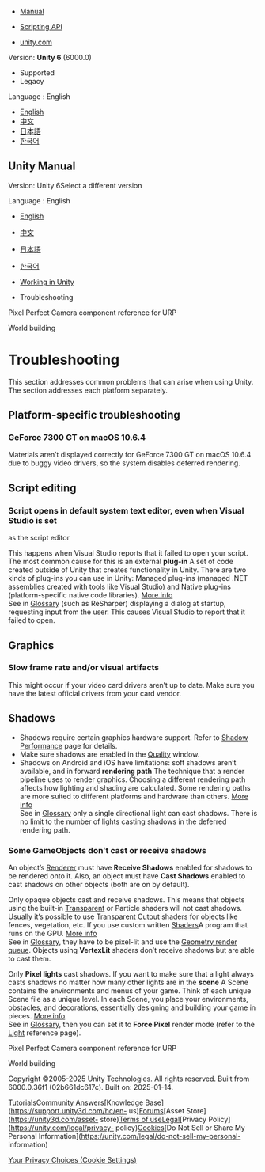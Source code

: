 [](https://docs.unity3d.com)

  * [Manual](../Manual/index.html)
  * [Scripting API](../ScriptReference/index.html)

  * [unity.com](https://unity.com/)

Version: **Unity 6** (6000.0)

  * Supported
  * Legacy

Language : English

  * [English](/Manual/TroubleShooting.html)
  * [中文](/cn/current/Manual/TroubleShooting.html)
  * [日本語](/ja/current/Manual/TroubleShooting.html)
  * [한국어](/kr/current/Manual/TroubleShooting.html)

[](https://docs.unity3d.com)

## Unity Manual

Version: Unity 6Select a different version

Language : English

  * [English](/Manual/TroubleShooting.html)
  * [中文](/cn/current/Manual/TroubleShooting.html)
  * [日本語](/ja/current/Manual/TroubleShooting.html)
  * [한국어](/kr/current/Manual/TroubleShooting.html)

  * [Working in Unity](working-in-unity.html)
  * Troubleshooting

[](urp/2d-pixelperfect-ref.html)

Pixel Perfect Camera component reference for URP

[](CreatingEnvironments.html)

World building

# Troubleshooting

This section addresses common problems that can arise when using Unity. The
section addresses each platform separately.

## Platform-specific troubleshooting

### GeForce 7300 GT on macOS 10.6.4

Materials aren’t displayed correctly for GeForce 7300 GT on macOS 10.6.4 due
to buggy video drivers, so the system disables deferred rendering.

## Script editing

### Script opens in default system text editor, even when Visual Studio is set
as the script editor

This happens when Visual Studio reports that it failed to open your script.
The most common cause for this is an external **plug-in** A set of code
created outside of Unity that creates functionality in Unity. There are two
kinds of plug-ins you can use in Unity: Managed plug-ins (managed .NET
assemblies created with tools like Visual Studio) and Native plug-ins
(platform-specific native code libraries). [More info](./plug-ins.html)  
See in [Glossary](Glossary.html#Plug-in) (such as ReSharper) displaying a
dialog at startup, requesting input from the user. This causes Visual Studio
to report that it failed to open.

## Graphics

### Slow frame rate and/or visual artifacts

This might occur if your video card drivers aren’t up to date. Make sure you
have the latest official drivers from your card vendor.

## Shadows

  * Shadows require certain graphics hardware support. Refer to [Shadow Performance](ShadowPerformance.html) page for details.
  * Make sure shadows are enabled in the [Quality](class-QualitySettings.html) window.
  * Shadows on Android and iOS have limitations: soft shadows aren’t available, and in forward **rendering path** The technique that a render pipeline uses to render graphics. Choosing a different rendering path affects how lighting and shading are calculated. Some rendering paths are more suited to different platforms and hardware than others. [More info](RenderingPaths.html)  
See in [Glossary](Glossary.html#RenderingPath) only a single directional light
can cast shadows. There is no limit to the number of lights casting shadows in
the deferred rendering path.

### Some GameObjects don’t cast or receive shadows

An object’s [Renderer](class-MeshRenderer.html) must have **Receive Shadows**
enabled for shadows to be rendered onto it. Also, an object must have **Cast
Shadows** enabled to cast shadows on other objects (both are on by default).

Only opaque objects cast and receive shadows. This means that objects using
the built-in [Transparent](shader-TransparentFamily.html) or Particle shaders
will not cast shadows. Usually it’s possible to use [Transparent
Cutout](shader-TransparentCutoutFamily.html) shaders for objects like fences,
vegetation, etc. If you use custom written [Shaders](Shaders.html)A program
that runs on the GPU. [More info](Shaders.html)  
See in [Glossary](Glossary.html#Shader), they have to be pixel-lit and use the
[Geometry render queue](SL-SubShaderTags.html). Objects using **VertexLit**
shaders don’t receive shadows but are able to cast them.

Only **Pixel lights** cast shadows. If you want to make sure that a light
always casts shadows no matter how many other lights are in the **scene** A
Scene contains the environments and menus of your game. Think of each unique
Scene file as a unique level. In each Scene, you place your environments,
obstacles, and decorations, essentially designing and building your game in
pieces. [More info](CreatingScenes.html)  
See in [Glossary](Glossary.html#Scene), then you can set it to **Force Pixel**
render mode (refer to the [Light](class-Light.html) reference page).

[](urp/2d-pixelperfect-ref.html)

Pixel Perfect Camera component reference for URP

[](CreatingEnvironments.html)

World building

Copyright ©2005-2025 Unity Technologies. All rights reserved. Built from
6000.0.36f1 (02b661dc617c). Built on: 2025-01-14.

[Tutorials](https://learn.unity.com/)[Community
Answers](https://answers.unity3d.com)[Knowledge
Base](https://support.unity3d.com/hc/en-
us)[Forums](https://forum.unity3d.com)[Asset Store](https://unity3d.com/asset-
store)[Terms of
use](https://docs.unity3d.com/Manual/TermsOfUse.html)[Legal](https://unity.com/legal)[Privacy
Policy](https://unity.com/legal/privacy-
policy)[Cookies](https://unity.com/legal/cookie-policy)[Do Not Sell or Share
My Personal Information](https://unity.com/legal/do-not-sell-my-personal-
information)

[Your Privacy Choices (Cookie Settings)](javascript:void\(0\);)


